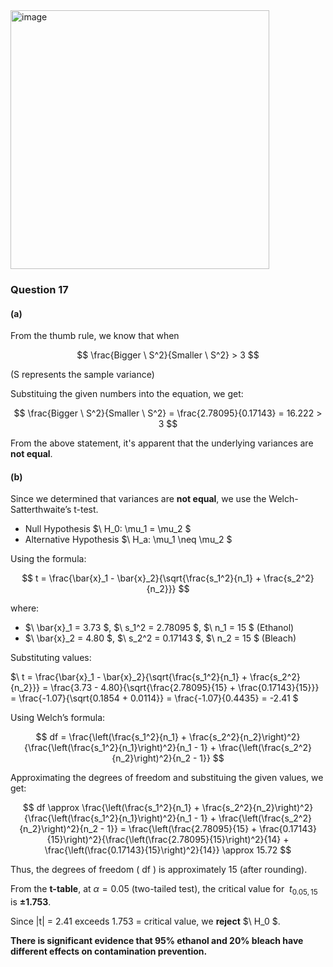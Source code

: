 <img width="414" alt="image" src="https://github.com/user-attachments/assets/a9c1eb73-7c31-451a-ba8d-7696b3144874" />

### Question 17
#### (a) 
From the thumb rule, we know that when

$$
\frac{Bigger \ S^2}{Smaller \ S^2} > 3
$$

(S represents the sample variance)

Substituing the given numbers into the equation, we get:

$$
\frac{Bigger \ S^2}{Smaller \ S^2} = \frac{2.78095}{0.17143} = 16.222 > 3
$$

From the above statement, it's apparent that the underlying variances are **not equal**.

#### (b)

Since we determined that variances are **not equal**, we use the Welch-Satterthwaite’s t-test.
- Null Hypothesis $\ H_0: \mu_1 = \mu_2 \$
- Alternative Hypothesis $\ H_a: \mu_1 \neq \mu_2 \$

Using the formula:

  $$
  t = \frac{\bar{x}_1 - \bar{x}_2}{\sqrt{\frac{s_1^2}{n_1} + \frac{s_2^2}{n_2}}}
  $$
  
where:
  - $\ \bar{x}_1 = 3.73 \$, $\ s_1^2 = 2.78095 \$, $\ n_1 = 15 \$
    (Ethanol)
  - $\ \bar{x}_2 = 4.80 \$, $\ s_2^2 = 0.17143 \$, $\ n_2 = 15 \$
    (Bleach)

Substituting values:
  
$\ t = \frac{\bar{x}_1 - \bar{x}_2}{\sqrt{\frac{s_1^2}{n_1} + \frac{s_2^2}{n_2}}} = \frac{3.73 - 4.80}{\sqrt{\frac{2.78095}{15} + \frac{0.17143}{15}}} = \frac{-1.07}{\sqrt{0.1854 + 0.0114}} = \frac{-1.07}{0.4435} = -2.41 \$

Using Welch’s formula:

$$
df = \frac{\left(\frac{s_1^2}{n_1} + \frac{s_2^2}{n_2}\right)^2}{\frac{\left(\frac{s_1^2}{n_1}\right)^2}{n_1 - 1} + \frac{\left(\frac{s_2^2}{n_2}\right)^2}{n_2 - 1}}
$$

Approximating the degrees of freedom and substituing the given values, we get:

$$
df \approx \frac{\left(\frac{s_1^2}{n_1} + \frac{s_2^2}{n_2}\right)^2}{\frac{\left(\frac{s_1^2}{n_1}\right)^2}{n_1 - 1} + \frac{\left(\frac{s_2^2}{n_2}\right)^2}{n_2 - 1}} = \frac{\left(\frac{2.78095}{15} + \frac{0.17143}{15}\right)^2}{\frac{\left(\frac{2.78095}{15}\right)^2}{14} + \frac{\left(\frac{0.17143}{15}\right)^2}{14}} \approx 15.72
$$

Thus, the degrees of freedom \( df \) is approximately 15 (after rounding).

From the **t-table**, at $\alpha = 0.05$ (two-tailed test), the critical value for $\ t_{0.05,15}$ is **±1.753**.

Since  |t| = 2.41 exceeds 1.753 = critical value, we **reject** $\ H_0 \$.  

**There is significant evidence that 95% ethanol and 20% bleach have different effects on contamination prevention.**

